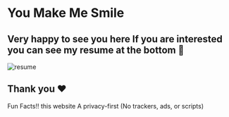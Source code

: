 
# You Make Me Smile

Very happy to see you here
If you are interested you can see my resume at the bottom 🙏
--

![resume](https://i.ibb.co/YLPc7KD/IMG-20220706-004907.jpg)

Thank you ❤
--
Fun Facts!! this website A privacy-first (No trackers, ads, or scripts)
